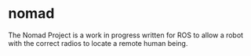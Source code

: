 # nomad
The Nomad Project is a work in progress written for ROS to allow a robot with the correct radios to locate a remote human being.
